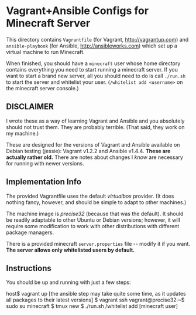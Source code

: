 Vagrant+Ansible Configs for Minecraft Server
============================================

This directory contains `Vagrantfile` (for Vagrant, http://vagrantup.com) and
`ansible-playbook` (for Ansible, http://ansibleworks.com) which set up a
virtual machine to run Minecraft.

When finished, you should have a `minecraft` user whose home directory
contains everything you need to start running a minecraft server. If you want
to start a brand new server, all you should need to do is call `./run.sh` to
start the server and whitelist your user. (`/whitelist add <username>` on the
minecraft server console.)

DISCLAIMER
----------
I wrote these as a way of learning Vagrant and Ansible and you absolutely
should not trust them. They are probably terrible. (That said, they work on my
machine.)

These are designed for the versions of Vagrant and Ansible available on Debian
testing (jessie): Vagrant v1.2.2 and Ansible v1.4.4. **These are actually
rather old.** There are notes about changes I *know* are necessary for
running with newer versions.

Implementation Info
-------------------

The provided Vagrantfile uses the default _virtualbox_ provider. (It does
nothing fancy, however, and should be simple to adapt to other machines.)

The machine image is _precise32_ (because that was the default). It should be
readily adaptable to other Ubuntu or Debian versions; however, it will require
some modification to work with other distributions with different package
managers.

There is a provided minecraft `server.properties` file -- modify it if you
want. **The server allows only whitelisted users by default.**

Instructions
------------

You should be up and running with just a few steps:

  host$ vagrant up
  [the ansible step may take quite some time, as it updates all packages to their
  latest versions]
  $ vagrant ssh
  vagrant@precise32:~$ sudo su minecraft
  $ tmux new
  $ ./run.sh
  /whitelist add [minecraft user]
